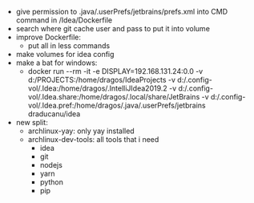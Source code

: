 - give permission to .java/.userPrefs/jetbrains/prefs.xml into CMD command in /Idea/Dockerfile
- search where git cache user and pass to put it into volume
- improve Dockerfile:
    * put all in less commands
- make volumes for idea config
- make a bat for windows:
    * docker run --rm -it -e DISPLAY=192.168.131.24:0.0 -v d:/PROJECTS:/home/dragos/IdeaProjects -v d:/.config-vol/.Idea:/home/dragos/.IntelliJIdea2019.2 -v d:/.config-vol/.Idea.share:/home/dragos/.local/share/JetBrains -v d:/.config-vol/.Idea.pref:/home/dragos/.java/.userPrefs/jetbrains draducanu/idea
- new split:
    * archlinux-yay: only yay installed
    * archlinux-dev-tools: all tools that i need 
        * idea
        * git
        * nodejs
        * yarn
        * python
        * pip